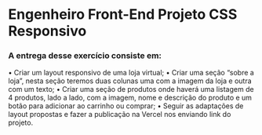 # Engenheiro Front-End Projeto CSS Responsivo

### A entrega desse exercício consiste em:
• Criar um layout responsivo de uma loja virtual;
• Criar uma seção “sobre a loja”, nesta seção teremos duas colunas uma com a imagem da loja e outra com um texto;
• Criar uma seção de produtos onde haverá uma listagem de 4 produtos, lado a lado, com a imagem, nome e descrição do produto e um botão para adicionar ao carrinho ou comprar;
• Seguir as adaptações de layout propostas e fazer a publicação na Vercel nos enviando link do projeto.

